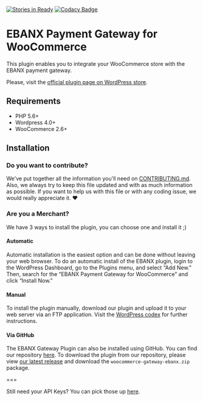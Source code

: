 [![Stories in Ready](https://badge.waffle.io/ebanx/woocommerce-gateway-ebanx.png?label=ready&title=Ready)](https://waffle.io/ebanx/woocommerce-gateway-ebanx)
[![Codacy Badge](https://api.codacy.com/project/badge/Grade/09ef5eb63a394dc3b76cb4319129fbf3)](https://www.codacy.com/app/EBANX/woocommerce-gateway-ebanx?utm_source=github.com&amp;utm_medium=referral&amp;utm_content=ebanx/woocommerce-gateway-ebanx&amp;utm_campaign=Badge_Grade)

# EBANX Payment Gateway for WooCommerce

This plugin enables you to integrate your WooCommerce store with the EBANX payment gateway.

Please, visit the [official plugin page on WordPress store](https://wordpress.org/plugins/ebanx-payment-gateway-for-woocommerce/).

## Requirements
* PHP 5.6+
* Wordpress 4.0+
* WooCommerce 2.6+

## Installation

### Do you want to contribute?

We've put together all the information you'll need on [CONTRIBUTING.md](https://github.com/ebanx/woocommerce-gateway-ebanx/blob/master/CONTRIBUTING.md). Also, we always try to keep this file updated and with as much information as possible. If you want to help us with this file or with any coding issue, we would really appreciate it. :heart:

### Are you a Merchant?

We have 3 ways to install the plugin, you can choose one and install it ;)

#### Automatic

Automatic installation is the easiest option and can be done without leaving your web browser. To do an automatic install of the EBANX plugin, login to the WordPress Dashboard, go to the Plugins menu, and select “Add New.” Then, search for the “EBANX Payment Gateway for WooCommerce” and click “Install Now.”

#### Manual

To install the plugin manually, download our plugin and upload it to your web server via an FTP application. Visit the [WordPress codex](https://codex.wordpress.org/Managing_Plugins#Manual_Plugin_Installation "WordPress codex") for further instructions.

#### Via GitHub

The EBANX Gateway Plugin can also be installed using GitHub. You can find our repository [here](https://github.com/ebanx/checkout-woocommerce/ "EBANX GitHub repository"). To download the plugin from our repository, please view [our latest release](https://github.com/ebanx/woocommerce-gateway-ebanx/releases/latest "Latest Release from GitHub repository") and download the `woocommerce-gateway-ebanx.zip` package.

===

Still need your API Keys? You can pick those up [here](https://www.ebanx.com/business/en/dashboard "EBANX API keys").